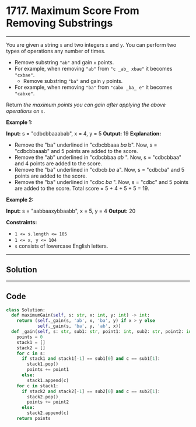 # 1717. Maximum Score From Removing Substrings

---

You are given a string `s` and two integers `x` and `y`. You can perform two types of operations any number of times.

  * Remove substring `"ab"` and gain `x` points. 
* For example, when removing `"ab"` from `"c _ab_ xbae"` it becomes `"cxbae"`.
  * Remove substring `"ba"` and gain `y` points. 
* For example, when removing `"ba"` from `"cabx _ba_ e"` it becomes `"cabxe"`.



Return _the maximum points you can gain after applying the above operations on_ `s`.

 

**Example 1:**


**Input:** s = "cdbcbbaaabab", x = 4, y = 5
**Output:** 19
**Explanation:**
- Remove the "ba" underlined in "cdbcbbaaa _ba_ b". Now, s = "cdbcbbaaab" and 5 points are added to the score.
- Remove the "ab" underlined in "cdbcbbaa _ab_ ". Now, s = "cdbcbbaa" and 4 points are added to the score.
- Remove the "ba" underlined in "cdbcb _ba_ a". Now, s = "cdbcba" and 5 points are added to the score.
- Remove the "ba" underlined in "cdbc _ba_ ". Now, s = "cdbc" and 5 points are added to the score.
Total score = 5 + 4 + 5 + 5 = 19.

**Example 2:**


**Input:** s = "aabbaaxybbaabb", x = 5, y = 4
**Output:** 20


 

**Constraints:**

  * `1 <= s.length <= 105`
  * `1 <= x, y <= 104`
  * `s` consists of lowercase English letters.

---

## Solution



---

## Code
```python
class Solution:
  def maximumGain(self, s: str, x: int, y: int) -> int:
    return (self._gain(s, 'ab', x, 'ba', y) if x > y else
            self._gain(s, 'ba', y, 'ab', x))
  def _gain(self, s: str, sub1: str, point1: int, sub2: str, point2: int) -> int:
    points = 0
    stack1 = []
    stack2 = []
    for c in s:
      if stack1 and stack1[-1] == sub1[0] and c == sub1[1]:
        stack1.pop()
        points += point1
      else:
        stack1.append(c)
    for c in stack1:
      if stack2 and stack2[-1] == sub2[0] and c == sub2[1]:
        stack2.pop()
        points += point2
      else:
        stack2.append(c)
    return points
```
